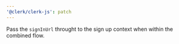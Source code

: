 ```yaml
---
'@clerk/clerk-js': patch
---
```


Pass the `signInUrl` throught to the sign up context when within the combined flow.
